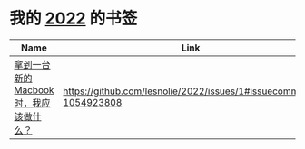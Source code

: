 # 我的 [2022](https://github.com/lesnolie/2022/issues/1) 的书签

| Name | Link | Add | Update | Has_file | 
 | ---- | ---- | ---- | ---- | ---- |
| [拿到一台新的 Macbook 时，我应该做什么？](https://github.com/Mayandev/macbook-starter-handbook) | https://github.com/lesnolie/2022/issues/1#issuecomment-1054923808 | 2022-03-01 | 2022-03-01 | False |
